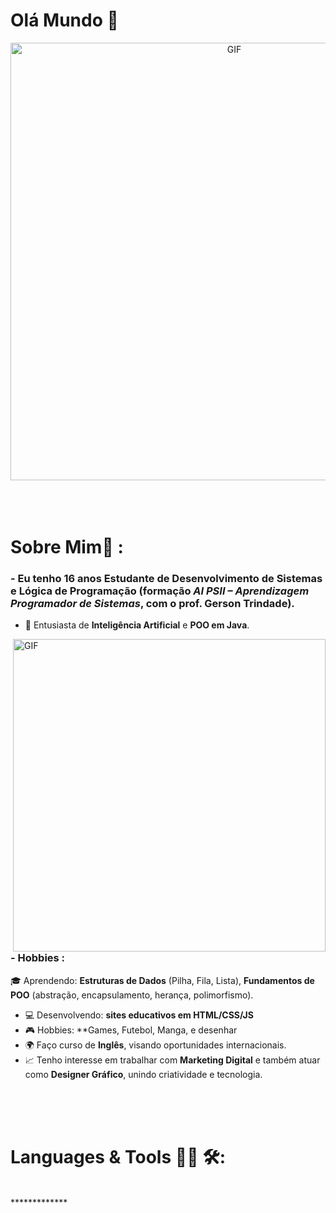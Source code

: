 # Olá Mundo 👋

<div align="center">
<img hight="300" width="700" alt="GIF" align="center" src="https://i.redd.it/6t9y1x1zqdf71.gif">
</div>

</br>
</br>
</br>


# Sobre Mim💬 :

### - Eu tenho 16 anos  Estudante de **Desenvolvimento de Sistemas** e **Lógica de Programação** (formação *AI PSII – Aprendizagem Programador de Sistemas*, com o prof. Gerson Trindade).
- 🤖 Entusiasta de **Inteligência Artificial** e **POO em Java**.

<img hight="400" width="500" alt="GIF" align="right" src="https://github.com/Xx-Ashutosh-xX/Xx-Ashutosh-xX/blob/master/assets/1936.gif">


### - Hobbies : 
 🎓 Aprendendo: **Estruturas de Dados** (Pilha, Fila, Lista), **Fundamentos de POO** (abstração, encapsulamento, herança, polimorfismo).  
- 💻 Desenvolvendo: **sites educativos em HTML/CSS/JS**  
- 🎮 Hobbies: **Games, Futebol, Manga, e desenhar
- 🌍 Faço curso de **Inglês**, visando oportunidades internacionais.  
- 📈 Tenho interesse em trabalhar com **Marketing Digital** e também atuar como **Designer Gráfico**, unindo criatividade e tecnologia.   
</br>
</br>
</br>



# Languages & Tools 👨‍💻 🛠:
</br>
*************
